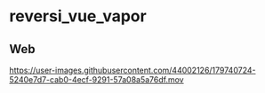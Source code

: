 # reversi_vue_vapor

## Web



https://user-images.githubusercontent.com/44002126/179740724-5240e7d7-cab0-4ecf-9291-57a08a5a76df.mov

